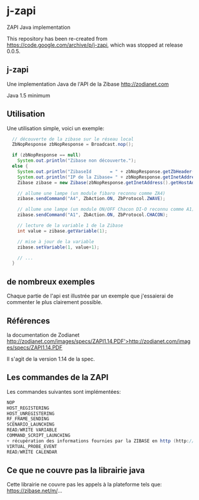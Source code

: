 # j-zapi
ZAPI Java implementation

This repository has been re-created from https://code.google.com/archive/p/j-zapi, which was stopped at release 0.0.5. 

## j-zapi

Une implementation Java de l'API de la Zibase
http://zodianet.com

Java 1.5 minimum


## Utilisation
Une utilisation simple, voici un exemple:

```java
  // découverte de la zibase sur le réseau local
  ZbNopResponse zbNopResponse = Broadcast.nop();

  if (zbNopResponse == null)
    System.out.println("Zibase non découverte.");
  else {
    System.out.println("ZibaseId       = " + zbNopResponse.getZbHeader().getZibaseId());
    System.out.println("IP de la Zibase= " + zbNopResponse.getInetAddress().getHostAddress());
    Zibase zibase = new Zibase(zbNopResponse.getInetAddress().getHostAddress());

    // allume une lampe (un module fibaro reconnu comme ZA4)
    zibase.sendCommand("A4", ZbAction.ON, ZbProtocol.ZWAVE);

    // allume une lampe (un module ON/OFF Chacon DI-O reconnu comme A1)
    zibase.sendCommand("A1", ZbAction.ON, ZbProtocol.CHACON);

    // lecture de la variable 1 de la Zibase
    int value = zibase.getVariable(1);

    // mise à jour de la variable
    zibase.setVariable(1, value+1);

    // ...
  }
```


## de nombreux exemples
Chaque partie de l'api est illustrée par un exemple que j'essaierai de commenter le plus clairement possible.


## Références
la documentation de Zodianet http://zodianet.com/images/specs/ZAPI1.14.PDF'>http://zodianet.com/images/specs/ZAPI1.14.PDF

Il s'agit de la version 1.14 de la spec.


## Les commandes de la ZAPI
Les commandes suivantes sont implémentées:

```java
NOP
HOST_REGISTERING
HOST_UNREGISTERING
RF_FRAME_SENDING
SCENARIO_LAUNCHING
READ/WRITE VARIABLE
COMMAND_SCRIPT_LAUNCHING
+ récupération des informations fournies par la ZIBASE en http (http://zibase_ip/sensors.xml)
VIRTUAL_PROBE_EVENT
READ/WRITE CALENDAR
```
## Ce que ne couvre pas la librairie java
Cette librairie ne couvre pas les appels à la plateforme tels que: https://zibase.net/m/...
